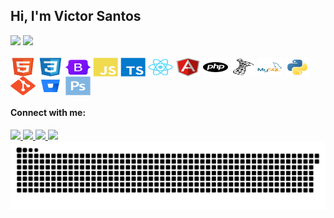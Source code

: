 ## Hi, I'm Victor Santos

<div>
    <a href="https://github.com/victorsantos-dev"></a>
    <img height="180em" src="https://github-readme-stats.vercel.app/api?username=victorsantos-devv&show_icons=true&theme=dark&include_all_commits=true&count_private=false"/>
    <img height="180em" src="https://github-readme-stats.vercel.app/api/top-langs/?username=VictorSantos-Dev&layout=compact&langs_count=7&theme=dark"/>
</div>

<div style="display: inline_block"><br>
    <img align="center" alt="Victor-HTML" height="30" width="40" src="https://raw.githubusercontent.com/devicons/devicon/master/icons/html5/html5-original.svg">
    <img align="center" alt="Victor-Css" height="30" width="40" src="https://raw.githubusercontent.com/devicons/devicon/master/icons/css3/css3-original.svg">
    <img align="center" alt="Victor-Bootstrap" height="30" width="40" src="https://raw.githubusercontent.com/devicons/devicon/master/icons/bootstrap/bootstrap-original.svg">
    <img align="center" alt="Victor-Js" height="30" width="40" src="https://raw.githubusercontent.com/devicons/devicon/master/icons/javascript/javascript-plain.svg">
    <img align="center" alt="Victor-Ts" height="30" width="40" src="https://raw.githubusercontent.com/devicons/devicon/master/icons/typescript/typescript-plain.svg">
    <img align="center" alt="Victoro-Angular" height="30" width="40" src="https://raw.githubusercontent.com/devicons/devicon/master/icons/react/react-original.svg">
    <img align="center" alt="Victor-React" height="30" width="40" src="https://raw.githubusercontent.com/devicons/devicon/master/icons/angularjs/angularjs-original.svg">
    <img align="center" alt="Victor-PHP" height="30" width="40" src="https://raw.githubusercontent.com/devicons/devicon/master/icons/php/php-plain.svg">
    <img align="center" alt="Victor-SQLServer" height="30" width="40" src="https://raw.githubusercontent.com/devicons/devicon/master/icons/microsoftsqlserver/microsoftsqlserver-plain.svg">
    <img align="center" alt="Victor-Mysql" height="30" width="40" src="https://raw.githubusercontent.com/devicons/devicon/master/icons/mysql/mysql-original-wordmark.svg">
    <img align="center" alt="Victor-Python" height="30" width="40" src="https://raw.githubusercontent.com/devicons/devicon/master/icons/python/python-original.svg">
    <img align="center" alt="Victor-Git" height="30" width="40" src="https://raw.githubusercontent.com/devicons/devicon/master/icons/git/git-original.svg">
    <img align="center" alt="Victor-BitBucket" height="30" width="40" src="https://raw.githubusercontent.com/devicons/devicon/master/icons/bitbucket/bitbucket-original.svg">
    <img align="center" alt="Victor-Photoshop" height="30" width="40" src="https://raw.githubusercontent.com/devicons/devicon/master/icons/photoshop/photoshop-plain.svg">
    <!-- <img align="center" alt="Victor-Node" height="30" width="40" src="https://raw.githubusercontent.com/devicons/devicon/master/icons/nodejs/nodejs-plain.svg"> -->
    <!-- <img align="right" alt="Rafa-yoda" src="https://cdn.discordapp.com/attachments/795358919417397249/825430589581688872/hi.gif">-->
</div>

#### Connect with me:

<div> 
    <a href="https://api.whatsapp.com/send?phone=5511965450791" target="_blank">
        <img src="https://img.shields.io/badge/WhatsApp-25D366?style=for-the-badge&logo=whatsapp&logoColor=white" target="_blank">
    </a>
    <a href="https://instagram.com/vsantossssssss" target="_blank">
        <img src="https://img.shields.io/badge/-Instagram-%23E4405F?style=for-the-badge&logo=instagram&logoColor=white" target="_blank">
    </a>
    <a href="https://www.linkedin.com/in/victorsantos-dev" target="_blank">
        <img src="https://img.shields.io/badge/-LinkedIn-%230077B5?style=for-the-badge&logo=linkedin&logoColor=white" target="_blank">
    </a>
    <a href ="mailto:severoscode@gmail.com">
        <img src="https://img.shields.io/badge/Gmail-D14836?style=for-the-badge&logo=gmail&logoColor=white" target="_blank">
    </a>
    <picture>
        <source media="(prefers-color-scheme: dark)" srcset="https://raw.githubusercontent.com/gsantos20/gsantos20/output/github-contribution-grid-snake-dark.svg">
        <source media="(prefers-color-scheme: light)" srcset="https://raw.githubusercontent.com/gsantos20/gsantos20/output/github-contribution-grid-snake.svg">
        <img alt="github contribution grid snake animation" src="https://raw.githubusercontent.com/gsantos20/gsantos20/output/github-contribution-grid-snake.svg">
    </picture>
</div>
